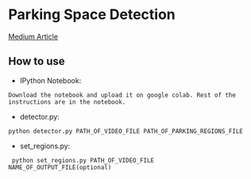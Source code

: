 # Parking Space Detection
[Medium Article](https://medium.com/the-research-nest/parking-space-detection-using-deep-learning-9fc99a63875e)

## How to use


* IPython Notebook:

``` Download the notebook and upload it on google colab. Rest of the instructions are in the notebook. ```

* detector.py:

``` python detector.py PATH_OF_VIDEO_FILE PATH_OF_PARKING_REGIONS_FILE ```

* set_regions.py:

``` python set_regions.py PATH_OF_VIDEO_FILE NAME_OF_OUTPUT_FILE(optional)```
